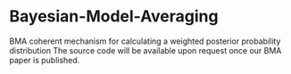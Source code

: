 # Bayesian-Model-Averaging
BMA coherent mechanism for calculating a weighted posterior probability distribution 
The source code will be available upon request once our BMA paper is published.

